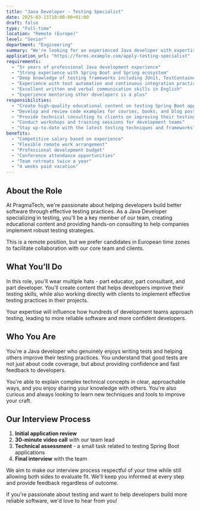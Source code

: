 ```yaml
---
title: "Java Developer - Testing Specialist"
date: 2025-03-15T10:00:00+01:00
draft: false
type: "Full-time"
location: "Remote (Europe)"
level: "Senior"
department: "Engineering"
summary: "We're looking for an experienced Java developer with expertise in testing Spring Boot applications to help create educational content and provide technical consulting to our clients."
application_url: "https://forms.example.com/apply-testing-specialist"
requirements:
  - "5+ years of professional Java development experience"
  - "Strong experience with Spring Boot and Spring ecosystem"
  - "Deep knowledge of testing frameworks including JUnit, TestContainers, and Mockito"
  - "Experience with test automation and continuous integration practices"
  - "Excellent written and verbal communication skills in English"
  - "Experience mentoring other developers is a plus"
responsibilities:
  - "Create high-quality educational content on testing Spring Boot applications"
  - "Develop and review code examples for courses, books, and blog posts"
  - "Provide technical consulting to clients on improving their testing strategies"
  - "Conduct workshops and training sessions for development teams"
  - "Stay up-to-date with the latest testing techniques and frameworks"
benefits:
  - "Competitive salary based on experience"
  - "Flexible remote work arrangement"
  - "Professional development budget"
  - "Conference attendance opportunities"
  - "Team retreats twice a year"
  - "4 weeks paid vacation"
---
```


## About the Role

At PragmaTech, we're passionate about helping developers build better software through effective testing practices. As a Java Developer specializing in testing, you'll be a key member of our team, creating educational content and providing hands-on consulting to help companies implement robust testing strategies.

This is a remote position, but we prefer candidates in European time zones to facilitate collaboration with our core team and clients.

## What You'll Do

In this role, you'll wear multiple hats - part educator, part consultant, and part developer. You'll create content that helps developers improve their testing skills, while also working directly with clients to implement effective testing practices in their projects.

Your expertise will influence how hundreds of development teams approach testing, leading to more reliable software and more confident developers.

## Who You Are

You're a Java developer who genuinely enjoys writing tests and helping others improve their testing practices. You understand that good tests are not just about code coverage, but about providing confidence and fast feedback to developers.

You're able to explain complex technical concepts in clear, approachable ways, and you enjoy sharing your knowledge with others. You're also curious and always looking to learn new techniques and tools to improve your craft.

## Our Interview Process

1. **Initial application review**
2. **30-minute video call** with our team lead
3. **Technical assessment** - a small task related to testing Spring Boot applications
4. **Final interview** with the team

We aim to make our interview process respectful of your time while still allowing both sides to evaluate fit. We'll keep you informed at every step and provide feedback regardless of outcome.

If you're passionate about testing and want to help developers build more reliable software, we'd love to hear from you!
